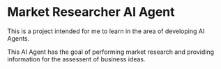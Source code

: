 # Market Researcher AI Agent
 This is a project intended for me to learn in the area of developing AI Agents. 
 
 This AI Agent has the goal of performing market research and providing information for the assessent of business ideas.
